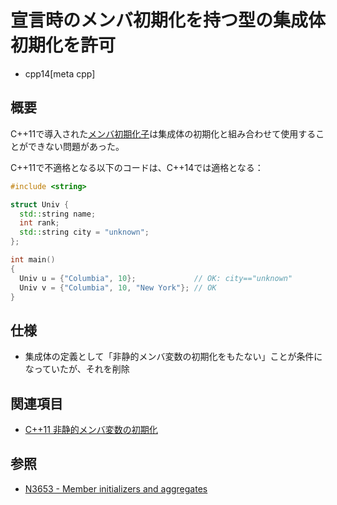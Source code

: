 # 宣言時のメンバ初期化を持つ型の集成体初期化を許可
* cpp14[meta cpp]

## 概要
C++11で導入された[メンバ初期化子](/lang/cpp11/non_static_data_member_initializers.md)は集成体の初期化と組み合わせて使用することができない問題があった。

C++11で不適格となる以下のコードは、C++14では適格となる：

```cpp
#include <string>

struct Univ {
  std::string name;
  int rank;
  std::string city = "unknown";
};

int main()
{
  Univ u = {"Columbia", 10};             // OK: city=="unknown"
  Univ v = {"Columbia", 10, "New York"}; // OK
}
```


## 仕様
- 集成体の定義として「非静的メンバ変数の初期化をもたない」ことが条件になっていたが、それを削除


## 関連項目
- [C++11 非静的メンバ変数の初期化](/lang/cpp11/non_static_data_member_initializers.md)

## 参照
- [N3653 - Member initializers and aggregates](http://www.open-std.org/jtc1/sc22/wg21/docs/papers/2013/n3653.html)

